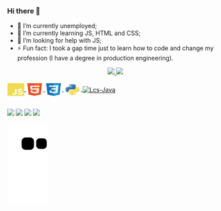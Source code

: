 ### Hi there 👋

- 🔭 I’m currently unemployed;
- 🌱 I’m currently learning JS, HTML and CSS;
- 🤔 I’m looking for help with JS;
- ⚡ Fun fact: I took a gap time just to learn how to code and change my profession (I have a degree in production engineering).

<div align="center">
  <a href="https://github.com/lucasbailo">
  <img height="180em" src="https://github-readme-stats.vercel.app/api?username=lucasbailo&show_icons=true&theme=nightowl&include_all_commits=true&count_private=true"/>
  <img height="180em" src="https://github-readme-stats.vercel.app/api/top-langs/?username=lucasbailo&layout=compact&langs_count=7&theme=nightowl"/>
</div>
<div style="display: inline_block"><br>
  <img align="center" alt="Lcs-Js" height="30" width="40" src="https://raw.githubusercontent.com/devicons/devicon/master/icons/javascript/javascript-plain.svg">
  <img align="center" alt="Lcs-HTML" height="30" width="40" src="https://raw.githubusercontent.com/devicons/devicon/master/icons/html5/html5-original.svg">
  <img align="center" alt="Lcs-CSS" height="30" width="40" src="https://raw.githubusercontent.com/devicons/devicon/master/icons/css3/css3-original.svg">
  <img align="center" alt="Lcs-Python" height="30" width="40" src="https://raw.githubusercontent.com/devicons/devicon/master/icons/python/python-original.svg">
  <img align="center" alt="Lcs-Java" height="30" width="40" src="https://cdn.jsdelivr.net/gh/devicons/devicon/icons/java/java-original.svg">
  <!--
  <img align="center" alt="Lcs-Ts" height="30" width="40" src="https://raw.githubusercontent.com/devicons/devicon/master/icons/typescript/typescript-plain.svg">  
  <img align="center" alt="Lcs-Csharp" height="30" width="40" src="https://raw.githubusercontent.com/devicons/devicon/master/icons/csharp/csharp-original.svg">
  <img align="center" alt="Lcs-React" height="30" width="40" src="https://raw.githubusercontent.com/devicons/devicon/master/icons/react/react-original.svg">
  -->
  
  ##
 
<div> 
  <!--
  <a href="https://www.youtube.com/channel/UC_-uuuZbY0AAt9CViNzvc-Q" target="_blank"><img src="https://img.shields.io/badge/YouTube-FF0000?style=for-the-badge&logo=youtube&logoColor=white" target="_blank"></a>
  -->
  <a target="_blank" rel="noopener" href="https://instagram.com/lucassbailo"><img src="https://img.shields.io/badge/-Instagram-%23E4405F?style=for-the-badge&logo=instagram&logoColor=white" target="_blank"></a>
  <a target="_blank" rel="noopener" href = "mailto:lucasebailo@gmail.com"><img src="https://img.shields.io/badge/-Gmail-%23333?style=for-the-badge&logo=gmail&logoColor=white" target="_blank"></a>
  <a target="_blank" rel="noopener" href="https://www.linkedin.com/in/lcsbailo"><img src="https://img.shields.io/badge/-LinkedIn-%230077B5?style=for-the-badge&logo=linkedin&logoColor=white" target="_blank"></a>
  <a target="_blank" rel="noopener" style="background-color:white" href="https://www.frontendmentor.io/profile/lucasbailo"><img src="https://img.shields.io/badge/FrontEnd-Mentor-white" target="_blank"></a>
  
 
  ![Snake animation](https://github.com/lucasbailo/lucasbailo/blob/output/github-contribution-grid-snake.svg)
 
</div>

